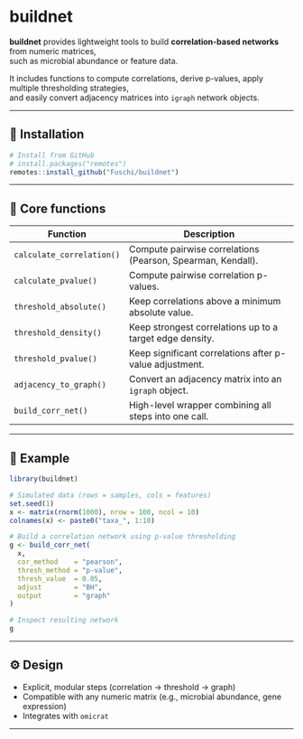 # buildnet

**buildnet** provides lightweight tools to build **correlation-based networks** from numeric matrices,  
such as microbial abundance or feature data.  

It includes functions to compute correlations, derive p-values, apply multiple thresholding strategies,  
and easily convert adjacency matrices into `igraph` network objects.

---

## 🚀 Installation

```r
# Install from GitHub
# install.packages("remotes")
remotes::install_github("Fuschi/buildnet")
```

---

## 🧩 Core functions

| Function | Description |
|-----------|-------------|
| `calculate_correlation()` | Compute pairwise correlations (Pearson, Spearman, Kendall). |
| `calculate_pvalue()` | Compute pairwise correlation p-values. |
| `threshold_absolute()` | Keep correlations above a minimum absolute value. |
| `threshold_density()` | Keep strongest correlations up to a target edge density. |
| `threshold_pvalue()` | Keep significant correlations after p-value adjustment. |
| `adjacency_to_graph()` | Convert an adjacency matrix into an `igraph` object. |
| `build_corr_net()` | High-level wrapper combining all steps into one call. |

---

## 🧠 Example

```r
library(buildnet)

# Simulated data (rows = samples, cols = features)
set.seed(1)
x <- matrix(rnorm(1000), nrow = 100, ncol = 10)
colnames(x) <- paste0("taxa_", 1:10)

# Build a correlation network using p-value thresholding
g <- build_corr_net(
  x,
  cor_method    = "pearson",
  thresh_method = "p-value",
  thresh_value  = 0.05,
  adjust        = "BH",
  output        = "graph"
)

# Inspect resulting network
g
```

---

## ⚙️ Design

- Explicit, modular steps (correlation → threshold → graph)  
- Compatible with any numeric matrix (e.g., microbial abundance, gene expression)  
- Integrates with `omicrat`

---
